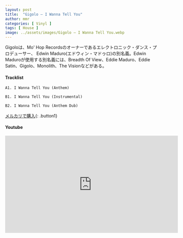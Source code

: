 ```yaml
---
layout: post
title:  "Gigolo – I Wanna Tell You"
author: mmr
categories: [ Vinyl ]
tags: [ House ]
image: ../assets/images/Gigolo – I Wanna Tell You.webp
---
```


Gigoloは、Mo' Hop Recordsのオーナーであるエレクトロニック・ダンス・プロデューサー、 Edwin Maduro(エドウィン・マドゥロ)の別名義。Edwin Maduroが使用する別名義には、Breadth Of View、Eddie Maduro、Eddie Satin、Gigolo、Monolith、The Visionなどがある。

#### Tracklist
```md
A1. I Wanna Tell You (Anthem)

B1. I Wanna Tell You (Instrumental)

B2. I Wanna Tell You (Anthem Dub)
```

[メルカリで購入](https://jp.mercari.com/item/m43553318967?afid=6142608987){: .button1}

#### Youtube
<iframe width="560" height="315" src="https://www.youtube.com/embed/g7g_DF4V-w0?si=TD2hs_u4b80RoLwT" title="YouTube video player" frameborder="0" allow="accelerometer; autoplay; clipboard-write; encrypted-media; gyroscope; picture-in-picture; web-share" referrerpolicy="strict-origin-when-cross-origin" allowfullscreen></iframe>
